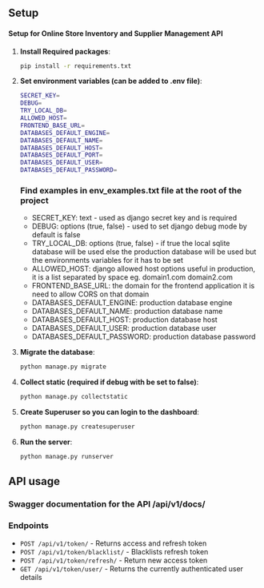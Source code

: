 ## Setup

#### Setup for Online Store Inventory and Supplier Management API

1. **Install Required packages**:
    ```bash
    pip install -r requirements.txt
    ```

2. **Set environment variables (can be added to .env file)**:
    ```bash
    SECRET_KEY=
    DEBUG=
    TRY_LOCAL_DB=
    ALLOWED_HOST=
    FRONTEND_BASE_URL=
    DATABASES_DEFAULT_ENGINE=
    DATABASES_DEFAULT_NAME=
    DATABASES_DEFAULT_HOST=
    DATABASES_DEFAULT_PORT=
    DATABASES_DEFAULT_USER=
    DATABASES_DEFAULT_PASSWORD=
    ```

    ### Find examples in env_examples.txt file at the root of the project 

    - SECRET_KEY: text - used as django secret key and is required
    - DEBUG: options (true, false) - used to set django debug mode by default is false
    - TRY_LOCAL_DB: options (true, false) - if true the local sqlite database will be used else the production database will be used but the environments variables for it has to be set
    - ALLOWED_HOST: django allowed host options useful in production, it is a list separated by space eg. domain1.com domain2.com
    - FRONTEND_BASE_URL: the domain for the frontend application it is need to allow CORS on that domain
    - DATABASES_DEFAULT_ENGINE: production database engine
    - DATABASES_DEFAULT_NAME: production database name
    - DATABASES_DEFAULT_HOST: production database host
    - DATABASES_DEFAULT_USER: production database user
    - DATABASES_DEFAULT_PASSWORD: production database password



3. **Migrate the database**:
    ```bash
    python manage.py migrate
    ```

4. **Collect static (required if debug with be set to false)**:
    ```bash
    python manage.py collectstatic
    ```

5. **Create Superuser so you can login to the dashboard**:
    ```bash
    python manage.py createsuperuser
    ```

6. **Run the server**:
    ```bash
    python manage.py runserver
    ```


## API usage

### Swagger documentation for the API /api/v1/docs/

### Endpoints

- `POST /api/v1/token/` - Returns access and refresh token
- `POST /api/v1/token/blacklist/` - Blacklists refresh token
- `POST /api/v1/token/refresh/` - Return new access token
- `GET /api/v1/token/user/` - Returns the currently authenticated user details
